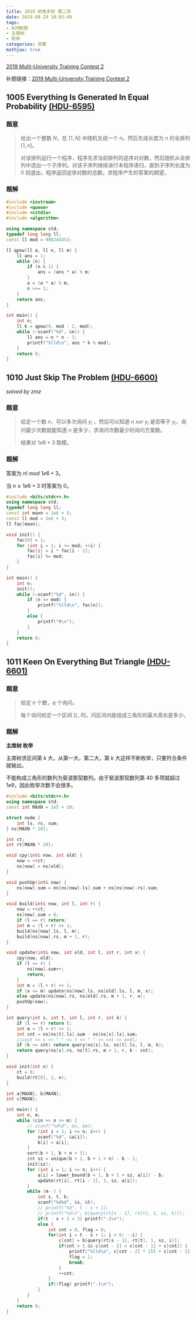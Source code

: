 ```yaml
---
title: 2019 杭电多校 第二场
date: 2019-08-29 10:03:49
tags:
- ACM刷题
- 主席树
- 枚举
categories: 竞赛
mathjax: true
---
```


[2019 Multi-University Training Contest 2](http://acm.hdu.edu.cn/contests/contest_show.php?cid=849)

补题链接：[2019 Multi-University Training Contest 2](http://acm.hdu.edu.cn/search.php?field=problem&key=2019+Multi-University+Training+Contest+2&source=1&searchmode=source)

## 1005 Everything Is Generated In Equal Probability [(HDU-6595)](http://acm.hdu.edu.cn/showproblem.php?pid=6595)

### 题意

> 给出一个整数 $N$，在 $[1,N]$ 中随机生成一个 $n$。然后生成长度为 $n$ 的全排列 $[1, n]$。
> 
> 对该排列运行一个程序，程序先求当前排列的逆序对对数，然后随机从全排列中选出一个子序列。对该子序列继续进行本程序递归，直到子序列长度为 $0$ 则退出，程序返回逆序对数的总数。求程序产生的答案的期望。

### 题解

```cpp
#include <iostream>
#include <queue>
#include <cstdio>
#include <algorithm>

using namespace std;
typedef long long ll;
const ll mod = 998244353;

ll qpow(ll a, ll n, ll m) {
    ll ans = 1;
    while (n) {
        if (n & 1) {
            ans = (ans * a) % m;
        }
        a = (a * a) % m;
        n >>= 1;
    }
    return ans;
}

int main() {
    int n;
    ll k = qpow(9, mod - 2, mod);
    while (~scanf("%d", &n)) {
        ll ans = n * n - 1;
        printf("%lld\n", ans * k % mod);
    }
    return 0;
}
```

## 1010 Just Skip The Problem [(HDU-6600)](http://acm.hdu.edu.cn/showproblem.php?pid=6600)

$solved\ by\ zmz$

### 题意

> 给定一个数 $n$，可以多次询问 $y_i$ ，然后可以知道 $n\ xor\ y_i$ 是否等于 $y_i$，询问最少次数就能知道 $n$ 是多少，求询问次数最少的询问方案数。
> 
> 结果对 $1e6+3$ 取模。

### 题解

答案为 $n!\ mod\ 1e6+3$。

当 $n \ge 1e6+3$ 时答案为 $0$。

```cpp
#include <bits/stdc++.h>
using namespace std;
typedef long long ll;
const int maxn = 1e6 + 5;
const ll mod = 1e6 + 3;
ll fac[maxn];

void init() {
    fac[0] = 1;
    for (int i = 1; i <= mod; ++i) {
        fac[i] = i * fac[i - 1];
        fac[i] %= mod;
    }
}

int main() {
    int n;
    init();
    while (~scanf("%d", &n)) {
        if (n <= mod) {
            printf("%lld\n", fac[n]);
        }
        else {
            printf("0\n");
        }
    }
    return 0;
}
```

## 1011 Keen On Everything But Triangle [(HDU-6601)](http://acm.hdu.edu.cn/showproblem.php?pid=6601)

### 题意

> 给定 $n$ 个数，$q$ 个询问。
> 
> 每个询问给定一个区间 $[L,R]$，问区间内能组成三角形的最大周长是多少。

### 题解

**主席树 枚举**

主席树求区间第 $k$ 大，从第一大，第二大，第 $k$ 大这样不断枚举，只要符合条件就输出。

不能构成三角形的数列为斐波那契数列。由于斐波那契数列第 $40$ 多项就超过 $1e9$，因此枚举次数不会很多。

```cpp
#include <bits/stdc++.h>
using namespace std;
const int MAXN = 1e5 + 10;

struct node {
    int ls, rs, sum;
} ns[MAXN * 20];

int ct;
int rt[MAXN * 20];

void cpy(int& now, int old) {
    now = ++ct;
    ns[now] = ns[old];
}

void pushUp(int& now) {
    ns[now].sum = ns[ns[now].ls].sum + ns[ns[now].rs].sum;
}

void build(int& now, int l, int r) {
    now = ++ct;
    ns[now].sum = 0;
    if (l == r) return;
    int m = (l + r) >> 1;
    build(ns[now].ls, l, m);
    build(ns[now].rs, m + 1, r);
}

void update(int& now, int old, int l, int r, int x) {
    cpy(now, old);
    if (l == r) {
        ns[now].sum++;
        return;
    }
    int m = (l + r) >> 1;
    if (x <= m) update(ns[now].ls, ns[old].ls, l, m, x);
    else update(ns[now].rs, ns[old].rs, m + 1, r, x);
    pushUp(now);
}

int query(int s, int t, int l, int r, int k) {
    if (l == r) return l;
    int m = (l + r) >> 1;
    int cnt = ns[ns[t].ls].sum - ns[ns[s].ls].sum;
    //cout << s << " " << t << " " << cnt << endl;
    if (k <= cnt) return query(ns[s].ls, ns[t].ls, l, m, k);
    return query(ns[s].rs, ns[t].rs, m + 1, r, k - cnt);
}

void init(int n) {
    ct = 0;
    build(rt[0], 1, n);
}

int a[MAXN], b[MAXN];
int c[MAXN];

int main() {
    int n, m;
    while (cin >> n >> m) {
        // scanf("%d%d", &n, &m);
        for (int i = 1; i <= n; i++) {
            scanf("%d", &a[i]);
            b[i] = a[i];
        }
        sort(b + 1, b + n + 1);
        int sz = unique(b + 1, b + 1 + n) - b - 1;
        init(sz);
        for (int i = 1; i <= n; i++) {
            a[i] = lower_bound(b + 1, b + 1 + sz, a[i]) - b;
            update(rt[i], rt[i - 1], 1, sz, a[i]);
        }
        while (m--) {
            int s, t, k;
            scanf("%d%d", &s, &t);
            // printf("%d", t - s + 1);
            // printf("%d\n", b[query(rt[s - 1], rt[t], 1, sz, k)]);
            if(t - s + 1 < 3) printf("-1\n");
            else {
                int cnt = 0, flag = 0;
                for(int i = t - s + 1; i > 0; --i) {
                    c[cnt] = b[query(rt[s - 1], rt[t], 1, sz, i)];
                    if(cnt > 1 && c[cnt - 2] < c[cnt - 1] + c[cnt]) {
                        printf("%lld\n", c[cnt - 2] * 1ll + c[cnt - 1] * 1ll + c[cnt] * 1ll);
                        flag = 1;
                        break;
                    }
                    ++cnt;
                }
                if(!flag) printf("-1\n");
            }
        }
    }
    return 0;
}
```